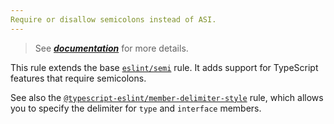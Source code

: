 ```yaml
---
Require or disallow semicolons instead of ASI.
---
```


> See [***documentation***](https://developer.huawei.com/consumer/{{region}}/doc/harmonyos-guides-{{apiVersion}}/ide_semi-{{apiVersion}}) for more details.

This rule extends the base [`eslint/semi`](https://eslint.org/docs/rules/semi) rule.
It adds support for TypeScript features that require semicolons.

See also the [`@typescript-eslint/member-delimiter-style`](member-delimiter-style.md) rule, which allows you to specify the delimiter for `type` and `interface` members.
